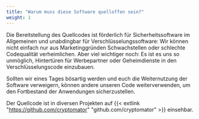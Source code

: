 ```yaml
---
title: "Warum muss diese Software quelloffen sein?"
weight: 1
---
```


Die Bereitstellung des Quellcodes ist förderlich für Sicherheitssoftware im Allgemeinen und unabdingbar für Verschlüsselungssoftware: Wir können nicht einfach nur aus Marketinggründen Schwachstellen oder schlechte Codequalität verheimlichen. Aber viel wichtiger noch: Es ist es uns so unmöglich, Hintertüren für Werbepartner oder Geheimdienste in den Verschlüsselungscode einzubauen.

Sollten wir eines Tages bösartig werden und euch die Weiternutzung der Software verweigern, können andere unseren Code weiterverwenden, um den Fortbestand der Anwendungen sicherzustellen.

Der Quellcode ist in diversen Projekten auf {{< extlink "https://github.com/cryptomator" "github.com/cryptomator" >}} einsehbar.
